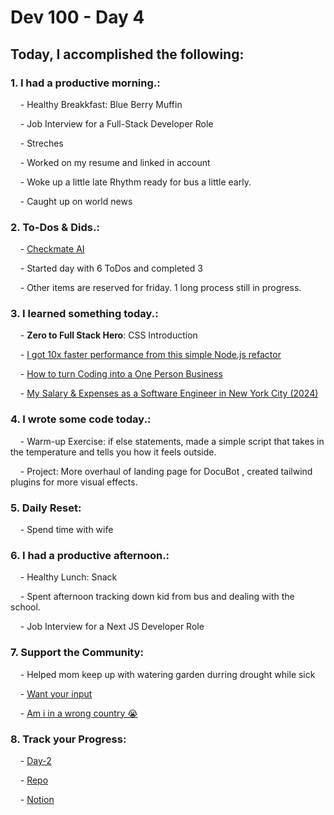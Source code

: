# Dev 100 - Day 4

## Today, I accomplished the following:

### 1. **I had a productive morning.**:

    - Healthy Breakkfast: Blue Berry Muffin

    - Job Interview for a Full-Stack Developer Role

    - Streches

    - Worked on my resume and linked in account

    - Woke up a little late Rhythm ready for bus a little early.

    - Caught up on world news

### 2. **To-Dos & Dids.**:

    - [Checkmate AI](https://checkmate-ai.vercel.app/)

    - Started day with 6 ToDos and completed 3

    - Other items are reserved for friday. 1 long process still in progress.

### 3. **I learned something today.**:

    - **Zero to Full Stack Hero**: CSS Introduction

    - [I got 10x faster performance from this simple Node.js refactor](https://www.youtube.com/watch?v=OirftZJO-rk)

    - [How to turn Coding into a One Person Business](https://www.youtube.com/watch?v=Oglo-jkQ4NA)

    - [My Salary & Expenses as a Software Engineer in New York City (2024)](https://www.youtube.com/watch?v=d262syymCkE)

### 4. **I wrote some code today.**:

    - Warm-up Exercise: if else statements, made a simple script that takes in the temperature and tells you how it feels outside.

    - Project: More overhaul of landing page for DocuBot , created tailwind plugins for more visual effects. 

### 5. **Daily Reset**:

    - Spend time with wife

### 6. **I had a productive afternoon.**:

    - Healthy Lunch: Snack

    - Spent afternoon tracking down kid from bus and dealing with the school.

    - Job Interview for a Next JS Developer Role

### 7. **Support the Community**:

    - Helped mom keep up with watering garden durring drought while sick

    - [Want your input](https://www.skool.com/universityofcode/want-your-input)

    - [Am i in a wrong country 😭](https://www.skool.com/universityofcode/am-i-in-a-wrong-country)
    

### 8. **Track your Progress**:

    - [Day-2](https://www.skool.com/universityofcode/dev-100-day-3)

    - [Repo](https://github.com/Digitl-Alchemyst/dev100/blob/main/Day-3/day3.md)

    - [Notion](https://liberating-galley-48d.notion.site/Dev100-Coding-Lifestyle-Challenge-a85ec9fba3ce41f3b29d581a1a85d92b?pvs=4)
